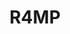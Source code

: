 ---
layout: home

title: R4MP
titleTemplate: Documentation

hero:
  name: R4MP
  text: Reusable Accessible Mapping Platform v4.0
  tagline: Documentation
  image: ../../assets/logo.svg
  actions:
    - theme: brand
      text: Get Started
      link: toc
    - theme: alt
      text: API Reference
      link: https://sharvenp.github.io/ramp4-docs/api-tech-docs # TODO: Update me!
    - theme: alt
      text: GitHub
      link: https://github.com/ramp4-pcar4/ramp4-pcar4
---